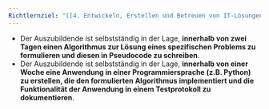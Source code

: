 ```yaml
---
Richtlernziel: "[[4. Entwickeln, Erstellen und Betreuen von IT-Lösungen]]"
---
```

- Der Auszubildende ist selbstständig in der Lage, **innerhalb von zwei Tagen einen Algorithmus zur Lösung eines spezifischen Problems zu formulieren und diesen in Pseudocode zu schreiben**.
- Der Auszubildende ist selbstständig in der Lage, **innerhalb von einer Woche eine Anwendung in einer Programmiersprache (z.B. Python) zu erstellen, die den formulierten Algorithmus implementiert und die Funktionalität der Anwendung in einem Testprotokoll zu dokumentieren**.
